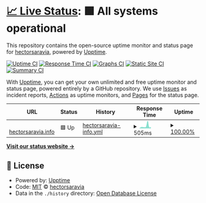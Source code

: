 # [📈 Live Status](https://status.hectorsaravia.info): <!--live status--> **🟩 All systems operational**

This repository contains the open-source uptime monitor and status page for [hectorsaravia](https://status.hectorsaravia.info), powered by [Upptime](https://github.com/upptime/upptime).

[![Uptime CI](https://github.com/hectorsaravia/status.hectorsaravia.info/workflows/Uptime%20CI/badge.svg)](https://github.com/hectorsaravia/status.hectorsaravia.info/actions?query=workflow%3A%22Uptime+CI%22)
[![Response Time CI](https://github.com/hectorsaravia/status.hectorsaravia.info/workflows/Response%20Time%20CI/badge.svg)](https://github.com/hectorsaravia/status.hectorsaravia.info/actions?query=workflow%3A%22Response+Time+CI%22)
[![Graphs CI](https://github.com/hectorsaravia/status.hectorsaravia.info/workflows/Graphs%20CI/badge.svg)](https://github.com/hectorsaravia/status.hectorsaravia.info/actions?query=workflow%3A%22Graphs+CI%22)
[![Static Site CI](https://github.com/hectorsaravia/status.hectorsaravia.info/workflows/Static%20Site%20CI/badge.svg)](https://github.com/hectorsaravia/status.hectorsaravia.info/actions?query=workflow%3A%22Static+Site+CI%22)
[![Summary CI](https://github.com/hectorsaravia/status.hectorsaravia.info/workflows/Summary%20CI/badge.svg)](https://github.com/hectorsaravia/status.hectorsaravia.info/actions?query=workflow%3A%22Summary+CI%22)

With [Upptime](https://upptime.js.org), you can get your own unlimited and free uptime monitor and status page, powered entirely by a GitHub repository. We use [Issues](https://github.com/hectorsaravia/status.hectorsaravia.info/issues) as incident reports, [Actions](https://github.com/hectorsaravia/status.hectorsaravia.info/actions) as uptime monitors, and [Pages](https://status.hectorsaravia.info) for the status page.

<!--start: status pages-->
<!-- This summary is generated by Upptime (https://github.com/upptime/upptime) -->
<!-- Do not edit this manually, your changes will be overwritten -->
<!-- prettier-ignore -->
| URL | Status | History | Response Time | Uptime |
| --- | ------ | ------- | ------------- | ------ |
| <img alt="" src="https://icons.duckduckgo.com/ip3/hectorsaravia.info.ico" height="13"> [hectorsaravia.info](https://hectorsaravia.info) | 🟩 Up | [hectorsaravia-info.yml](https://github.com/hectorsaravia/status.hectorsaravia.info/commits/HEAD/history/hectorsaravia-info.yml) | <details><summary><img alt="Response time graph" src="./graphs/hectorsaravia-info/response-time-week.png" height="20"> 505ms</summary><br><a href="https://status.hectorsaravia.info/history/hectorsaravia-info"><img alt="Response time 311" src="https://img.shields.io/endpoint?url=https%3A%2F%2Fraw.githubusercontent.com%2Fhectorsaravia%2Fstatus.hectorsaravia.info%2FHEAD%2Fapi%2Fhectorsaravia-info%2Fresponse-time.json"></a><br><a href="https://status.hectorsaravia.info/history/hectorsaravia-info"><img alt="24-hour response time 325" src="https://img.shields.io/endpoint?url=https%3A%2F%2Fraw.githubusercontent.com%2Fhectorsaravia%2Fstatus.hectorsaravia.info%2FHEAD%2Fapi%2Fhectorsaravia-info%2Fresponse-time-day.json"></a><br><a href="https://status.hectorsaravia.info/history/hectorsaravia-info"><img alt="7-day response time 505" src="https://img.shields.io/endpoint?url=https%3A%2F%2Fraw.githubusercontent.com%2Fhectorsaravia%2Fstatus.hectorsaravia.info%2FHEAD%2Fapi%2Fhectorsaravia-info%2Fresponse-time-week.json"></a><br><a href="https://status.hectorsaravia.info/history/hectorsaravia-info"><img alt="30-day response time 327" src="https://img.shields.io/endpoint?url=https%3A%2F%2Fraw.githubusercontent.com%2Fhectorsaravia%2Fstatus.hectorsaravia.info%2FHEAD%2Fapi%2Fhectorsaravia-info%2Fresponse-time-month.json"></a><br><a href="https://status.hectorsaravia.info/history/hectorsaravia-info"><img alt="1-year response time 311" src="https://img.shields.io/endpoint?url=https%3A%2F%2Fraw.githubusercontent.com%2Fhectorsaravia%2Fstatus.hectorsaravia.info%2FHEAD%2Fapi%2Fhectorsaravia-info%2Fresponse-time-year.json"></a></details> | <details><summary><a href="https://status.hectorsaravia.info/history/hectorsaravia-info">100.00%</a></summary><a href="https://status.hectorsaravia.info/history/hectorsaravia-info"><img alt="All-time uptime 47.10%" src="https://img.shields.io/endpoint?url=https%3A%2F%2Fraw.githubusercontent.com%2Fhectorsaravia%2Fstatus.hectorsaravia.info%2FHEAD%2Fapi%2Fhectorsaravia-info%2Fuptime.json"></a><br><a href="https://status.hectorsaravia.info/history/hectorsaravia-info"><img alt="24-hour uptime 100.00%" src="https://img.shields.io/endpoint?url=https%3A%2F%2Fraw.githubusercontent.com%2Fhectorsaravia%2Fstatus.hectorsaravia.info%2FHEAD%2Fapi%2Fhectorsaravia-info%2Fuptime-day.json"></a><br><a href="https://status.hectorsaravia.info/history/hectorsaravia-info"><img alt="7-day uptime 100.00%" src="https://img.shields.io/endpoint?url=https%3A%2F%2Fraw.githubusercontent.com%2Fhectorsaravia%2Fstatus.hectorsaravia.info%2FHEAD%2Fapi%2Fhectorsaravia-info%2Fuptime-week.json"></a><br><a href="https://status.hectorsaravia.info/history/hectorsaravia-info"><img alt="30-day uptime 100.00%" src="https://img.shields.io/endpoint?url=https%3A%2F%2Fraw.githubusercontent.com%2Fhectorsaravia%2Fstatus.hectorsaravia.info%2FHEAD%2Fapi%2Fhectorsaravia-info%2Fuptime-month.json"></a><br><a href="https://status.hectorsaravia.info/history/hectorsaravia-info"><img alt="1-year uptime 71.79%" src="https://img.shields.io/endpoint?url=https%3A%2F%2Fraw.githubusercontent.com%2Fhectorsaravia%2Fstatus.hectorsaravia.info%2FHEAD%2Fapi%2Fhectorsaravia-info%2Fuptime-year.json"></a></details>

<!--end: status pages-->

[**Visit our status website →**](https://status.hectorsaravia.info)

## 📄 License

- Powered by: [Upptime](https://github.com/upptime/upptime)
- Code: [MIT](./LICENSE) © [hectorsaravia](https://status.hectorsaravia.info)
- Data in the `./history` directory: [Open Database License](https://opendatacommons.org/licenses/odbl/1-0/)
